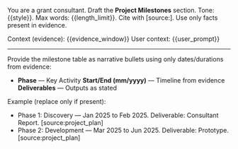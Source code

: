 You are a grant consultant. Draft the **Project Milestones** section.
Tone: {{style}}. Max words: {{length_limit}}.
Cite with [source:<label>]. Use only facts present in evidence.

Context (evidence): {{evidence_window}}
User context: {{user_prompt}}

---
Provide the milestone table as narrative bullets using only dates/durations from evidence:

- **Phase** — Key Activity
  **Start/End (mm/yyyy)** — Timeline from evidence
  **Deliverables** — Outputs as stated

Example (replace only if present):
- Phase 1: Discovery — Jan 2025 to Feb 2025. Deliverable: Consultant Report. [source:project_plan]
- Phase 2: Development — Mar 2025 to Jun 2025. Deliverable: Prototype. [source:project_plan]
